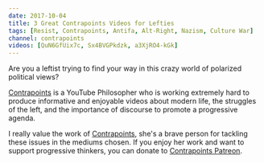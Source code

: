 ```yaml
---
date: 2017-10-04
title: 3 Great Contrapoints Videos for Lefties
tags: [Resist, Contrapoints, Antifa, Alt-Right, Nazism, Culture War]
channel: contrapoints
videos: [QuN6GfUix7c, Sx4BVGPkdzk, a3XjRO4-kGk]
---
```


Are you a leftist trying to find your way in this crazy world of polarized political views?

[Contrapoints][Contrapoints] is a YouTube Philosopher who is working extremely hard to produce informative and enjoyable videos about modern life, the struggles of the left, and the importance of discourse to promote a progressive agenda.

I really value the work of [Contrapoints][Contrapoints], she's a brave person for tackling these issues in the mediums chosen. If you enjoy her work and want to support progressive thinkers, you can donate to [Contrapoints Patreon](https://patreon.com/contrapoints).

[Contrapoints]: https://www.youtube.com/contrapoints

